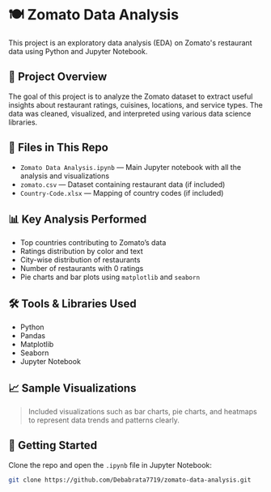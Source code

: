 # 🍽️ Zomato Data Analysis

This project is an exploratory data analysis (EDA) on Zomato's restaurant data using Python and Jupyter Notebook.

## 📌 Project Overview

The goal of this project is to analyze the Zomato dataset to extract useful insights about restaurant ratings, cuisines, locations, and service types. The data was cleaned, visualized, and interpreted using various data science libraries.

## 📂 Files in This Repo

- `Zomato Data Analysis.ipynb` — Main Jupyter notebook with all the analysis and visualizations
- `zomato.csv` — Dataset containing restaurant data (if included)
- `Country-Code.xlsx` — Mapping of country codes (if included)

## 📊 Key Analysis Performed

- Top countries contributing to Zomato’s data
- Ratings distribution by color and text
- City-wise distribution of restaurants
- Number of restaurants with 0 ratings
- Pie charts and bar plots using `matplotlib` and `seaborn`

## 🛠️ Tools & Libraries Used

- Python
- Pandas
- Matplotlib
- Seaborn
- Jupyter Notebook

## 📈 Sample Visualizations

> Included visualizations such as bar charts, pie charts, and heatmaps to represent data trends and patterns clearly.

## 🚀 Getting Started

Clone the repo and open the `.ipynb` file in Jupyter Notebook:

```bash
git clone https://github.com/Debabrata7719/zomato-data-analysis.git
